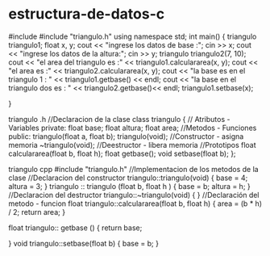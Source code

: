# estructura-de-datos-c

#include <iostream>
#include "triangulo.h"
using namespace std;
int main()
{
    triangulo triangulo1;
    float x, y;
    cout << "ingrese los datos de base :";
    cin >> x;
    cout << "ingrese los datos de la altura:";
    cin >> y;
    triangulo triangulo2(7, 10);
    cout << "el area del triangulo es :" << triangulo1.calculararea(x, y);
    cout << "el area es :" << triangulo2.calculararea(x, y);
    cout << "la base es en el triangulo 1 : " << triangulo1.getbase() << endl;
    cout << "la base en el triangulo dos es : " << triangulo2.getbase()<< endl;
    triangulo1.setbase(x);

}


triangulo .h 
//Declaracion de la clase
class triangulo
{
	// Atributos - Variables
private:
	float base;
	float altura;
	float area;
	//Metodos - Funciones
public:
	triangulo(float a, float b);
	triangulo(void); //Constructor - asigna memoria 
	~triangulo(void); //Deestructor - libera memoria
	//Prototipos
	float calculararea(float b, float h);
	float getbase();
	void setbase(float b);
};

triangulo cpp 
#include "triangulo.h"
//Implementacion de los metodos de la clase
//Declaracion del constructor
triangulo::triangulo(void)
{
	base = 4;
	altura = 3;
}
triangulo :: triangulo (float b, float h )
{
	base = b;
	altura = h;
}
//Declaracion del destructor
triangulo::~triangulo(void)
{
}
//Declaración del metodo - funcion
float triangulo::calculararea(float b, float h)
{
	area = (b * h) / 2;
	return area;
}

float triangulo:: getbase ()
{
	return base;

}
void  triangulo::setbase(float b)
{
	base = b;
}
